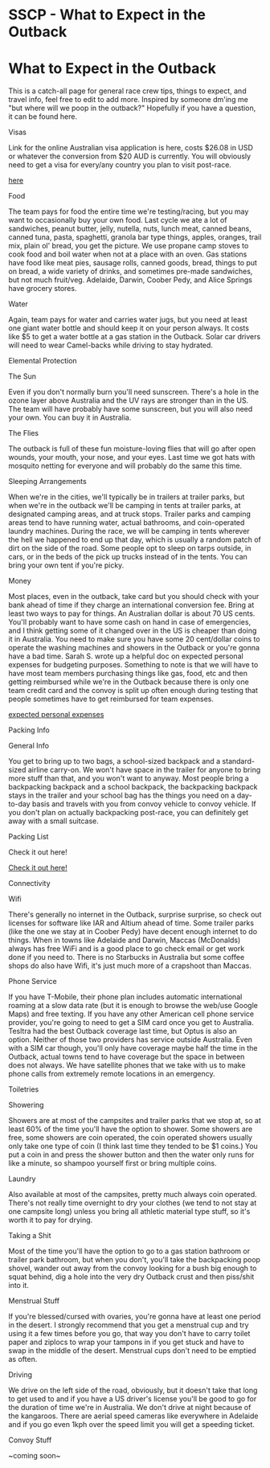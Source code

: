# SSCP - What to Expect in the Outback

# What to Expect in the Outback

This is a catch-all page for general race crew tips, things to expect, and travel info, feel free to edit to add more. Inspired by someone dm'ing me "but where will we poop in the outback?" Hopefully if you have a question, it can be found here.

Visas

Link for the online Australian visa application is here, costs $26.08 in USD or whatever the conversion from $20 AUD is currently. You will obviously need to get a visa for every/any country you plan to visit post-race.

[ here](https://assessments.visabureau.com/australia/assessment/eta/default.aspx)

Food

The team pays for food the entire time we're testing/racing, but you may want to occasionally buy your own food. Last cycle we ate a lot of sandwiches, peanut butter, jelly, nutella, nuts, lunch meat, canned beans, canned tuna, pasta, spaghetti, granola bar type things, apples, oranges, trail mix, plain ol' bread, you get the picture. We use propane camp stoves to cook food and boil water when not at a place with an oven. Gas stations have food like meat pies, sausage rolls, canned goods, bread, things to put on bread, a wide variety of drinks, and sometimes pre-made sandwiches, but not much fruit/veg. Adelaide, Darwin, Coober Pedy, and Alice Springs have grocery stores.

Water

Again, team pays for water and carries water jugs, but you need at least one giant water bottle and should keep it on your person always. It costs like $5 to get a water bottle at a gas station in the Outback. Solar car drivers will need to wear Camel-backs while driving to stay hydrated.

Elemental Protection

The Sun

Even if you don't normally burn you'll need sunscreen. There's a hole in the ozone layer above Australia and the UV rays are stronger than in the US. The team will have probably have some sunscreen, but you will also need your own. You can buy it in Australia.

The Flies

The outback is full of these fun moisture-loving flies that will go after open wounds, your mouth, your nose, and your eyes. Last time we got hats with mosquito netting for everyone and will probably do the same this time.

Sleeping Arrangements

When we're in the cities, we'll typically be in trailers at trailer parks, but when we're in the outback we'll be camping in tents at trailer parks, at designated camping areas, and at truck stops. Trailer parks and camping areas tend to have running water, actual bathrooms, and coin-operated laundry machines. During the race, we will be camping in tents wherever the hell we happened to end up that day, which is usually a random patch of dirt on the side of the road. Some people opt to sleep on tarps outside, in cars, or in the beds of the pick up trucks instead of in the tents. You can bring your own tent if you're picky.

Money

Most places, even in the outback, take card but you should check with your bank ahead of time if they charge an international conversion fee. Bring at least two ways to pay for things. An Australian dollar is about 70 US cents. You'll probably want to have some cash on hand in case of emergencies, and I think getting some of it changed over in the US is cheaper than doing it in Australia. You need to make sure you have some 20 cent/dollar coins to operate the washing machines and showers in the Outback or you're gonna have a bad time. Sarah S. wrote up a helpful doc on expected personal expenses for budgeting purposes. Something to note is that we will have to have most team members purchasing things like gas, food, etc and then getting reimbursed while we're in the Outback because there is only one team credit card and the convoy is split up often enough during testing that people sometimes have to get reimbursed for team expenses.

[ expected personal expenses](/stanford.edu/testduplicationsscp/home/sscp-2018-2019/race-effort-2019/expected-personal-costs)

Packing Info

General Info

You get to bring up to two bags, a school-sized backpack and a standard-sized airline carry-on. We won't have space in the trailer for anyone to bring more stuff than that, and you won't want to anyway. Most people bring a backpacking backpack and a school backpack, the backpacking backpack stays in the trailer and your school bag has the things you need on a day-to-day basis and travels with you from convoy vehicle to convoy vehicle. If you don't plan on actually backpacking post-race, you can definitely get away with a small suitcase.

Packing List

Check it out here!

[Check it out here!](/stanford.edu/testduplicationsscp/home/sscp-2018-2019/race-effort-2019/packing-list)

Connectivity

Wifi

There's generally no internet in the Outback, surprise surprise, so check out licenses for software like IAR and Altium ahead of time. Some trailer parks (like the one we stay at in Coober Pedy) have decent enough internet to do things. When in towns like Adelaide and Darwin, Maccas (McDonalds) always has free WiFi and is a good place to go check email or get work done if you need to. There is no Starbucks in Australia but some coffee shops do also have Wifi, it's just much more of a crapshoot than Maccas.

Phone Service

If you have T-Mobile, their phone plan includes automatic international roaming at a slow data rate (but it is enough to browse the web/use Google Maps) and free texting. If you have any other American cell phone service provider, you're going to need to get a SIM card once you get to Australia. Tesltra had the best Outback coverage last time, but Optus is also an option. Neither of those two providers has service outside Australia. Even with a SIM car though, you'll only have coverage maybe half the time in the Outback, actual towns tend to have coverage but the space in between does not always. We have satellite phones that we take with us to make phone calls from extremely remote locations in an emergency.

Toiletries

Showering

Showers are at most of the campsites and trailer parks that we stop at, so at least 60% of the time you'll have the option to shower. Some showers are free, some showers are coin operated, the coin operated showers usually only take one type of coin (I think last time they tended to be $1 coins.) You put a coin in and press the shower button and then the water only runs for like a minute, so shampoo yourself first or bring multiple coins.

Laundry

Also available at most of the campsites, pretty much always coin operated. There's not really time overnight to dry your clothes (we tend to not stay at one campsite long) unless you bring all athletic material type stuff, so it's worth it to pay for drying.

Taking a Shit

Most of the time you'll have the option to go to a gas station bathroom or trailer park bathroom, but when you don't, you'll take the backpacking poop shovel, wander out away from the convoy looking for a bush big enough to squat behind, dig a hole into the very dry Outback crust and then piss/shit into it.

Menstrual Stuff

If you're blessed/cursed with ovaries, you're gonna have at least one period in the desert. I strongly recommend that you get a menstrual cup and try using it a few times before you go, that way you don't have to carry toilet paper and ziplocs to wrap your tampons in if you get stuck and have to swap in the middle of the desert. Menstrual cups don't need to be emptied as often.

Driving

We drive on the left side of the road, obviously, but it doesn't take that long to get used to and if you have a US driver's license you'll be good to go for the duration of time we're in Australia. We don't drive at night because of the kangaroos. There are aerial speed cameras like everywhere in Adelaide and if you go even 1kph over the speed limit you will get a speeding ticket.

Convoy Stuff

~coming soon~

